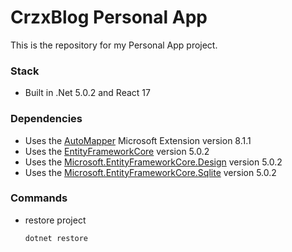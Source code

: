 # CrzxBlog Personal App

This is the repository for my Personal App project.

### Stack

- Built in .Net 5.0.2 and React 17

### Dependencies

- Uses the [AutoMapper](https://github.com/AutoMapper/AutoMapper.Extensions.Microsoft.DependencyInjection) Microsoft Extension version 8.1.1
- Uses the [EntityFrameworkCore](https://www.nuget.org/packages/Microsoft.EntityFrameworkCore/5.0.2) version 5.0.2
- Uses the [Microsoft.EntityFrameworkCore.Design](https://www.nuget.org/packages/Microsoft.EntityFrameworkCore.Design/5.0.2) version 5.0.2
- Uses the [Microsoft.EntityFrameworkCore.Sqlite](https://www.nuget.org/packages/Microsoft.EntityFrameworkCore.Sqlite/5.0.2) version 5.0.2

### Commands

- restore project
  ```sh
  dotnet restore
  ```
